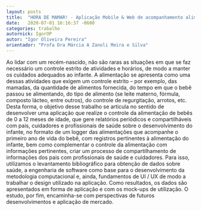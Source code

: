 ```yaml
---
layout: posts
title:  "HORA DE MAMAR! - Aplicação Mobile & Web de acompanhamento alimentar infantil direcionado a pais, cuidadores e profissionais de saúde de bebês de 0 a 12 meses"
date:   2020-07-01 16:16:37 -0600
categories: trabalho
autornick: IgorOP
autor: "Igor Oliveira Pereira"
orientador: "Profa Dra Márcia A Zanoli Meira e Silva"
---
```

Ao lidar com um recém-nascido, não são raras as situações em que se faz necessário um controle estrito de atividades e horários, de modo a manter os cuidados adequados ao infante. A alimentação se apresenta como uma dessas atividades que exigem um controle estrito – por exemplo, das mamadas, da quantidade de alimentos fornecida, do tempo em que o bebê passou se alimentando, do tipo de alimento (se leite materno, fórmula, composto lácteo, entre outros), do controle de regurgitação, arrotos, etc. Desta forma, o objetivo desse trabalho se articula no sentido de desenvolver uma aplicação que realize o controle da alimentação de bebês de 0 a 12 meses de idade, que gere relatórios periódicos e compartilháveis com pais, cuidadores e profissionais de saúde sobre o desenvolvimento do infante, no formato de um logger das alimentações que acompanhe o primeiro ano de vida do bebê, com registros pertinentes à alimentação do infante, bem como complementar o controle da alimentação com informações pertinentes, criar um processo de compartilhamento de informações dos pais com profissionais de saúde e cuidadores. Para isso, utilizamos o levantamento bibliográfico para obtenção de dados sobre saúde, a engenharia de software como base para o desenvolvimento da metodologia computacional e, ainda, fundamentos de UI / UX de modo a trabalhar o design utilizado na aplicação. Como resultados, os dados são apresentados em forma de aplicação e com os mock-ups de utilização. O estudo, por fim, encaminha-se com perspectivas de futuros desenvolvimentos e aplicação de mercado.